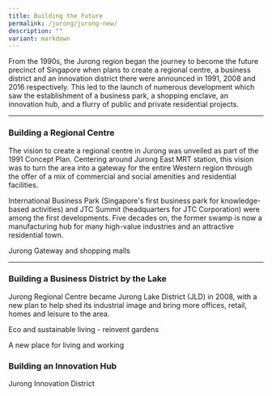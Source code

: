 ```yaml
---
title: Building the Future
permalink: /jurong/jurong-new/
description: ""
variant: markdown
---
```

From the 1990s, the Jurong region began the journey to become the future precinct of Singapore when plans to create a regional centre, a business district and an innovation district there were announced in 1991, 2008 and 2016 respectively. This led to the launch of numerous development which saw the establishment of a business park, a shopping enclave, an innovation hub, and a flurry of public and private residential projects.

---

### **Building a Regional Centre**

The vision to create a regional centre in Jurong was unveiled as part of the 1991 Concept Plan. Centering around Jurong East MRT station, this vision was to turn the area into a gateway for the entire Western region through the offer of a mix of commercial and social amenities and residential facilities.

International Business Park (Singapore's first business park for knowledge-based activities) and JTC Summit (headquarters for JTC Corporation) were among the first developments. Five decades on, the former swamp is now a manufacturing hub for many high-value industries and an attractive residential town.

Jurong Gateway and shopping malls

---

### **Building a Business District by the Lake**

Jurong Regional Centre became Jurong Lake District (JLD) in 2008, with a new plan to help shed its industrial image and bring more offices, retail, homes and leisure to the area.

Eco and sustainable living - reinvent gardens

A new place for living and working

### **Building an Innovation Hub**

Jurong Innovation District